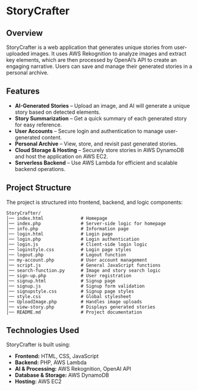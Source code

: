 
# StoryCrafter

## Overview
StoryCrafter is a web application that generates unique stories from user-uploaded images. It uses AWS Rekognition to analyze images and extract key elements, which are then processed by OpenAI’s API to create an engaging narrative. Users can save and manage their generated stories in a personal archive.

## Features
- **AI-Generated Stories** – Upload an image, and AI will generate a unique story based on detected elements.
- **Story Summarization** – Get a quick summary of each generated story for easy reference.
- **User Accounts** – Secure login and authentication to manage user-generated content.
- **Personal Archive** – View, store, and revisit past generated stories.
- **Cloud Storage & Hosting** – Securely store stories in AWS DynamoDB and host the application on AWS EC2.
- **Serverless Backend** – Use AWS Lambda for efficient and scalable backend operations.

## Project Structure
The project is structured into frontend, backend, and logic components:
```
StoryCrafter/
│── index.html              # Homepage
│── index.php               # Server-side logic for homepage
│── info.php                # Information page
│── login.html              # Login page
│── login.php               # Login authentication
│── login.js                # Client-side login logic
│── loginstyle.css          # Login page styles
│── logout.php              # Logout function
│── my-account.php          # User account management
│── script.js               # General JavaScript functions
│── search-function.py      # Image and story search logic
│── sign-up.php             # User registration
│── signup.html             # Signup page
│── signup.js               # Signup form validation
│── signupstyle.css         # Signup page styles
│── style.css               # Global stylesheet
│── UploadImage.php         # Handles image uploads
│── view-story.php          # Displays generated stories
│── README.md               # Project documentation
```

## Technologies Used
StoryCrafter is built using:
- **Frontend:** HTML, CSS, JavaScript
- **Backend:** PHP, AWS Lambda
- **AI & Processing:** AWS Rekognition, OpenAI API
- **Database & Storage:** AWS DynamoDB
- **Hosting:** AWS EC2
